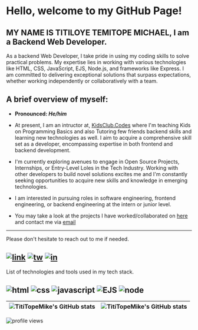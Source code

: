 # Hello, welcome to my GitHub Page!

## MY NAME IS TITILOYE TEMITOPE MICHAEL, I am a Backend Web Developer.

As a backend Web Developer, I take pride in using my coding skills to solve practical problems. My expertise lies in working with various technologies like HTML, CSS, JavaScript, EJS, Node.js, and frameworks like Express. I am committed to delivering exceptional solutions that surpass expectations, whether working independently or collaboratively with a team.

## A brief overview of myself:

+  **Pronounced: _He/him_**

+ At present, I am an intructor at, [KidsClub.Codes](https://kidsclub.codes/) where I'm teaching Kids on Programming Basics and also Tutoring few friends backend skills and learning new technologies as well. I aim to acquire a comprehensive skill set as a developer, encompassing expertise in both frontend and backend development.

+ I'm currently exploring avenues to engage in Open Source Projects, Internships, or Entry-Level Loles in the Tech Industry. Working with other developers to build novel solutions excites me and I'm constantly seeking opportunities to acquire new skills and knowledge in emerging technologies.

+ I am interested in pursuing roles in software engineering, frontend engineering, or backend engineering at the intern or junior level.

+ You may take a look at the projects I have worked/collaborated on [here](https://github.com/LyonMike01?tab=repositories) and contact me via <a href="titimichael01@gmail.com">email</a>

---
Please don't hesitate to reach out to me if needed.

<a href="#">![link](https://user-images.githubusercontent.com/70530526/194545073-72e9972d-66a9-4b10-b217-ddca946946b3.png)</a>
<a href="https://twitter.com/Lyonmike01">![tw](https://user-images.githubusercontent.com/70530526/194545182-2a7e8263-28a5-4258-8a71-7612f5f3d1bf.png)</a>
<a href="https://www.linkedin.com/mwlite/in/titiloye-temitope-michael-8483b21b8">![in](https://user-images.githubusercontent.com/70530526/194545129-cbf39e7d-4585-4496-8ecb-af2110e9a6a5.png)</a>
---

List of technologies and tools used in my tech stack.

![html](https://user-images.githubusercontent.com/70530526/225276225-b0feb6a6-dd6e-42a3-a37e-797873013785.png)
![css](https://user-images.githubusercontent.com/70530526/225276324-49afacde-ffe4-49b3-b819-624bf980b061.png)
![javascript](https://user-images.githubusercontent.com/70530526/225276399-9d4a42a4-f124-4d44-a592-8204271e0e50.png)
![EJS](https://ibb.co/wLcYNPg)
![node](https://user-images.githubusercontent.com/70530526/225276462-3701896e-607b-4c5d-a968-cd4727e24c3e.png)
---

| <img align="center" src="https://github-readme-stats.vercel.app/api?username=lyonmike01&theme=tokyonight&show_icons=true&hide_border=true" alt="TitiTopeMike's GitHub stats" /> | <img align="center" src="https://github-readme-stats.vercel.app/api/top-langs/?username=lyonmike01&theme=dark&layout=compact&langs_count=8&hide=php&hide_border=true" alt="TitiTopeMike's GitHub stats" /> |
| ------------- | ------------- |

<img src="https://gpvc.arturio.dev/lyonmike01" alt="profile views">